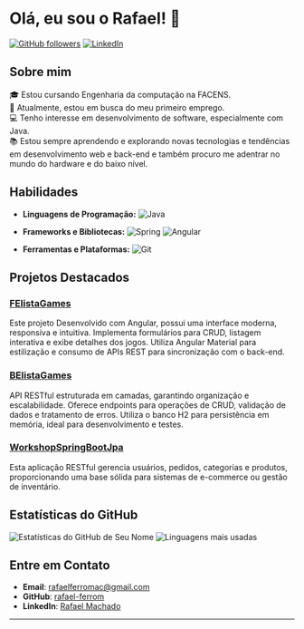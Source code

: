 # Olá, eu sou o Rafael! 👋

[![GitHub followers](https://img.shields.io/github/followers/SeuUsuario?label=Follow&style=social)](https://github.com/rafael-ferrom)
[![LinkedIn](https://img.shields.io/badge/LinkedIn-Connect-blue)](https://www.linkedin.com/in/rafael-machado-982a8925b/)


## Sobre mim

🎓 Estou cursando Engenharia da computação na FACENS.  
💼 Atualmente, estou em busca do meu primeiro emprego.  
💻 Tenho interesse em desenvolvimento de software, especialmente com Java.  
📚 Estou sempre aprendendo e explorando novas tecnologias e tendências em desenvolvimento web e back-end e também procuro me adentrar no mundo do hardware e do baixo nível.

## Habilidades

- **Linguagens de Programação:**
  ![Java](https://img.shields.io/badge/-Java-007396?style=flat-square&logo=java&logoColor=white)

- **Frameworks e Bibliotecas:**
  ![Spring](https://img.shields.io/badge/-Spring-6DB33F?style=flat-square&logo=spring&logoColor=white)
  ![Angular](https://img.shields.io/badge/-Angular-DD0031?style=flat-square&logo=angular&logoColor=white)

- **Ferramentas e Plataformas:**
  ![Git](https://img.shields.io/badge/-Git-F05032?style=flat-square&logo=git&logoColor=white)

## Projetos Destacados

### [FElistaGames](https://github.com/rafael-ferrom/FElistaGames)
Este projeto Desenvolvido com Angular, possui uma interface moderna, responsiva e intuitiva. Implementa formulários para CRUD, listagem interativa e exibe detalhes dos jogos. Utiliza Angular Material para estilização e consumo de APIs REST para sincronização com o back-end.

### [BElistaGames](https://github.com/rafael-ferrom/BElistaGames)
API RESTful estruturada em camadas, garantindo organização e escalabilidade. Oferece endpoints para operações de CRUD, validação de dados e tratamento de erros. Utiliza o banco H2 para persistência em memória, ideal para desenvolvimento e testes.

### [WorkshopSpringBootJpa](https://github.com/rafael-ferrom/workshopSpringBootJpa)
Esta aplicação RESTful gerencia usuários, pedidos, categorias e produtos, proporcionando uma base sólida para sistemas de e-commerce ou gestão de inventário.

## Estatísticas do GitHub

![Estatísticas do GitHub de Seu Nome](https://github-readme-stats.vercel.app/api?username=rafael-ferrom&show_icons=true&theme=radical)
![Linguagens mais usadas](https://github-readme-stats.vercel.app/api/top-langs/?username=rafael-ferrom&layout=compact&theme=radical)

## Entre em Contato

- **Email**: [rafaelferromac@gmail.com](mailto:rafaelferromac@gmail.com)
- **GitHub**: [rafael-ferrom](https://github.com/rafael-ferrom)
- **LinkedIn**: [Rafael Machado](https://www.linkedin.com/in/rafael-machado-982a8925b/)
---


